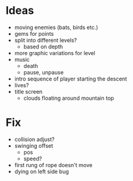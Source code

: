 Ideas
=====
- moving enemies (bats, birds etc.)
- gems for points
- split into different levels?
    - based on depth
- more graphic variations for level
- music
    - death
    - pause, unpause
- intro sequence of player starting the descent
- lives?
- title screen
    - clouds floating around mountain top

Fix
===
- collision adjust?
- swinging offset
    - pos
    - speed?
- first rung of rope doesn't move
- dying on left side bug

